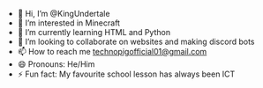- 👋 Hi, I’m @KingUndertale
- 👀 I’m interested in Minecraft
- 🌱 I’m currently learning HTML and Python
- 💞️ I’m looking to collaborate on websites and making discord bots
- 📫 How to reach me technopigofficial01@gmail.com
- 😄 Pronouns: He/Him
- ⚡ Fun fact: My favourite school lesson has always been ICT

<!---
KingUndertale/KingUndertale is a ✨ special ✨ repository because its `README.md` (this file) appears on your GitHub profile.
You can click the Preview link to take a look at your changes.
--->
